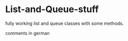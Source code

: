 # List-and-Queue-stuff


fully working list and queue classes with some methods.

comments in german
